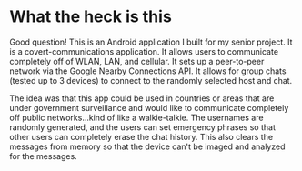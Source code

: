 # What the heck is this
Good question! This is an Android application I built for my senior project. It is a covert-communications application. It allows users to communicate completely off of WLAN, LAN, and cellular. It sets up a peer-to-peer network via the Google Nearby Connections API. It allows for group chats (tested up to 3 devices) to connect to the randomly selected host and chat.

The idea was that this app could be used in countries or areas that are under government surveillance and would like to communicate completely off public networks...kind of like a walkie-talkie. The usernames are randomly generated, and the users can set emergency phrases so that other users can completely erase the chat history. This also clears the messages from memory so that the device can't be imaged and analyzed for the messages.
